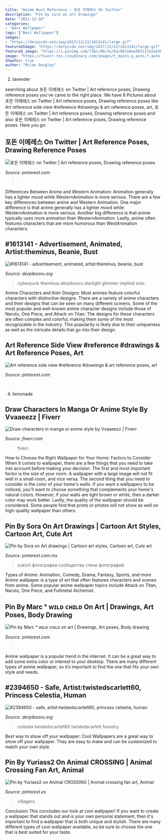 ```yaml
---
title: "Anime Bust Reference : 포돈 이메레스 On Twitter"
description: "Pin by sora on art drawings"
date: "2021-12-10"
categories:
- "Best Wallpaper"
tags: ["Best Wallpaper"]
images:
- "https://derpicdn.net/img/2017/12/22/1613141/large.gif"
featuredImage: "https://derpicdn.net/img/2017/12/22/1613141/large.gif"
featured_image: "https://i.pinimg.com/736x/88/7e/8a/887e8ae993117e2a43b58de320601451.jpg"
image: "https://fiverr-res.cloudinary.com/images/t_main1,q_auto,f_auto,q_auto,f_auto/gigs/73931311/original/913e08c66b3917bf3f6d88af1629d15bd989bf5b/draw-characters-in-anime-manga-or-chibi-style.jpg"
ShowToc: true
author: "Milan Quigley"
---
```



2. lavender 

	

		
searching about 포돈 이메레스 on Twitter | Art reference poses, Drawing reference poses you've came to the right place. We have 8 Pictures about 포돈 이메레스 on Twitter | Art reference poses, Drawing reference poses like Art reference side view #reference #drawings &amp; art reference poses, art, 포돈 이메레스 on Twitter | Art reference poses, Drawing reference poses and also 포돈 이메레스 on Twitter | Art reference poses, Drawing reference poses. Here you go:
		
    
## 포돈 이메레스 On Twitter | Art Reference Poses, Drawing Reference Poses

<img loading=lazy src="https://i.pinimg.com/736x/88/7e/8a/887e8ae993117e2a43b58de320601451.jpg" onerror="this.onerror=null;this.src='https://tse3.mm.bing.net/th?id=OIP.sW_wEsBexVIp8H_v06eBAQHaKl&amp;pid=15.1';" alt="포돈 이메레스 on Twitter | Art reference poses, Drawing reference poses">

_Source: pinterest.com_

>. 

	

Differences Between Anime and Western Animation: Animation generally has a lighter mood while WesternAnimation is more serious.
There are a few key differences between anime and Western Animation. One major difference is that anime generally has a lighter mood while WesternAnimation is more serious. Another big difference is that anime typically uses more animation than WesternAnimation. Lastly, anime often features characters that are more humorous than WestAnimation characters.

    
## #1613141 - Advertisement, Animated, Artist:theminus, Beanie, Bust

<img loading=lazy src="https://derpicdn.net/img/2017/12/22/1613141/large.gif" onerror="this.onerror=null;this.src='https://tse2.mm.bing.net/th?id=OIP.gbNVMUiumljSPBt0x2SuFgHaEK&amp;pid=15.1';" alt="#1613141 - advertisement, animated, artist:theminus, beanie, bust">

_Source: derpibooru.org_

>cyberpunk theminus derpibooru starlight glimmer implied solo. 

	

Anime Characters and their Designs: Most animes feature colorful characters with distinctive designs.
There are a variety of anime characters and their designs that can be seen on many different screens. Some of the most popular and well-known anime character designs include those of Naruto, One Piece, and Attack on Titan. The designs for these characters are often complex and colorful, making them some of the most recognizable in the industry. This popularity is likely due to their uniqueness as well as the intricate details that go into their design.

    
## Art Reference Side View #reference #drawings &amp; Art Reference Poses, Art

<img loading=lazy src="https://i.pinimg.com/736x/f9/5b/47/f95b4716d1642fe9ae84b46402fc4256.jpg" onerror="this.onerror=null;this.src='https://tse1.mm.bing.net/th?id=OIP.mH4VbZVAUKaxziEH1LmDiAHaLZ&amp;pid=15.1';" alt="Art reference side view #reference #drawings &amp; art reference poses, art">

_Source: pinterest.com_

>. 

	

4. lemonade 

    
## Draw Characters In Manga Or Anime Style By Vvaaeezz | Fiverr

<img loading=lazy src="https://fiverr-res.cloudinary.com/images/t_main1,q_auto,f_auto,q_auto,f_auto/gigs/73931311/original/913e08c66b3917bf3f6d88af1629d15bd989bf5b/draw-characters-in-anime-manga-or-chibi-style.jpg" onerror="this.onerror=null;this.src='https://tse1.mm.bing.net/th?id=OIP.wrnj3pWC2kC9im-LflOZCgHaHa&amp;pid=15.1';" alt="Draw characters in manga or anime style by Vvaaeezz | Fiverr">

_Source: fiverr.com_

>fiverr. 

	

How to Choose the Right Wallpaper for Your Home: Factors to Consider
When it comes to wallpaper, there are a few things that you need to take into account before making your decision. The first and most important factor is the size of your room. A wallpaper with a large image will not fit well in a small room, and vice versa. 
The second thing that you need to consider is the color of your home's walls. If you want a wallpapers to be noticed, you'll want to choose something that complements your home's natural colors. However, if your walls are light brown or white, then a darker color may work better. 
Lastly, the quality of the wallpaper should be considered. Some people find that prints or photos will not show as well on high-quality wallpaper than others.

    
## Pin By Sora On Art Drawings | Cartoon Art Styles, Cartoon Art, Cute Art

<img loading=lazy src="https://i.pinimg.com/736x/0e/ed/4c/0eed4ce1015eaa4585c7ed1b99f513e7.jpg" onerror="this.onerror=null;this.src='https://tse3.mm.bing.net/th?id=OIP.6_CZIsNfDu7BzZnzT6NWQAHaID&amp;pid=15.1';" alt="Pin by Sora on Art drawings | Cartoon art styles, Cartoon art, Cute art">

_Source: pinterest.com.mx_

>zukich фотографии сообщества стене фотографий. 

	

Types of Anime: Animation, Comedy, Drama, Fantasy, Sports, and more
Anime wallpaper is a type of art that often features characters and scenes from anime. Some popular anime wallpaper topics include Attack on Titan, Naruto, One Piece, and Fullmetal Alchemist.

    
## Pin By Marc ° ᴡɪʟᴅ ᴄʜɪʟᴅ On Art | Drawings, Art Poses, Body Drawing

<img loading=lazy src="https://i.pinimg.com/736x/8d/f1/9f/8df19fbbcd1be4001fc2ea5e7b2590a6.jpg" onerror="this.onerror=null;this.src='https://tse3.mm.bing.net/th?id=OIP.2pfz1ETdE5bhoR7LepAd9QHaK4&amp;pid=15.1';" alt="Pin by Marc ° ᴡɪʟᴅ ᴄʜɪʟᴅ on art | Drawings, Art poses, Body drawing">

_Source: pinterest.com_

>. 

	

Anime wallpaper is a popular trend in the internet. It can be a great way to add some extra color or interest to your desktop. There are many different types of anime wallpaper, so it’s important to find the one that fits your own style and needs.

    
## #2394650 - Safe, Artist:twistedscarlett60, Princess Celestia, Human

<img loading=lazy src="https://derpicdn.net/img/download/2020/7/9/2394650__safe_artist-colon-twistedscarlett60_princess+celestia_human_equestria+girls_adorasexy_anime_big+breasts_breasts_busty+princess+celestia_cleavage_clothe.png" onerror="this.onerror=null;this.src='https://tse3.mm.bing.net/th?id=OIP.q7vzDWjM7FU5x1ytuohfEgHaMz&amp;pid=15.1';" alt="#2394650 - safe, artist:twistedscarlett60, princess celestia, human">

_Source: derpibooru.org_

>celestia twistedscarlett60 twistedscarlett foundry. 

	

Best way to show off your wallpaper:
Cool Wallpapers are a great way to show off your wallpaper. They are easy to make and can be customized to match your own style.

    
## Pin By Yuriass2 On Animal CROSSING | Animal Crossing Fan Art, Animal

<img loading=lazy src="https://i.pinimg.com/736x/c8/55/50/c85550b96136ae04db9b0fe953a63c74.jpg" onerror="this.onerror=null;this.src='https://tse1.mm.bing.net/th?id=OIP.8lg45_0b3395SkindvENRgHaKt&amp;pid=15.1';" alt="Pin by Yuriass2 on Animal CROSSING | Animal crossing fan art, Animal">

_Source: pinterest.es_

>villagers. 

	

Conclusion
This concludes our look at cool wallpaper! If you want to create a wallpaper that stands out and is your own personal statement, then it's important to find a wallpaper that is both unique and stylish. There are many different types of cool wallpaper available, so be sure to choose the one that is best suited for your taste.

